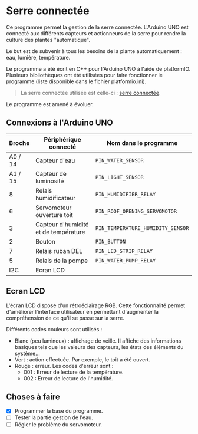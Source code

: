 # Serre connectée

Ce programme permet la gestion de la serre connectée. L'Arduino UNO est connecté aux différents capteurs et actionneurs de la serre pour rendre la culture des plantes "automatique".  

Le but est de subvenir à tous les besoins de la plante automatiquement : eau, lumière, température.  

Le programme a été écrit en C++ pour l'Arduino UNO à l'aide de platformIO. Plusieurs bibliothèques ont été utilisées pour faire fonctionner le programme (liste disponible dans le fichier platformio.ini).

> La serre connectée utilisée est celle-ci : [serre connectée](https://technologieservices.fr/ts_fr/277630.html).

Le programme est amené à évoluer.

## Connexions à l'Arduino UNO

| Broche  | Périphérique connecté                | Nom dans le programme             |
| ------- | ------------------------------------ | --------------------------------- |
| A0 / 14 | Capteur d'eau                        | `PIN_WATER_SENSOR`                |
| A1 / 15 | Capteur de luminosité                | `PIN_LIGHT_SENSOR`                |
|  8      | Relais humidificateur                | `PIN_HUMIDIFIER_RELAY`            |
|  6      | Servomoteur ouverture toit           | `PIN_ROOF_OPENING_SERVOMOTOR`     |
|  3      | Capteur d'humidité et de température | `PIN_TEMPERATURE_HUMIDITY_SENSOR` |
|  2      | Bouton                               | `PIN_BUTTON`                      |
|  7      | Relais ruban DEL                     | `PIN_LED_STRIP_RELAY`             |
|  5      | Relais de la pompe                   | `PIN_WATER_PUMP_RELAY`            |
|  I2C    | Ecran LCD                            |                                   |

## Ecran LCD

L'écran LCD dispose d'un rétroéclairage RGB. Cette fonctionnalité permet d'améliorer l'interface utilisateur en permettant d'augmenter la compréhension de ce qu'il se passe sur la serre.  

Différents codes couleurs sont utilisés :

- Blanc (peu lumineux) : affichage de veille. Il affiche des informations basiques tels que les valeurs des capteurs, les états des éléments du système...
- Vert : action effectuée. Par exemple, le toit a été ouvert.
- Rouge : erreur. Les codes d'erreur sont :
    - 001 : Erreur de lecture de la température.
    - 002 : Erreur de lecture de l'humidité.

## Choses à faire

- [x] Programmer la base du programme.
- [ ] Tester la partie gestion de l'eau.
- [ ] Régler le problème du servomoteur.